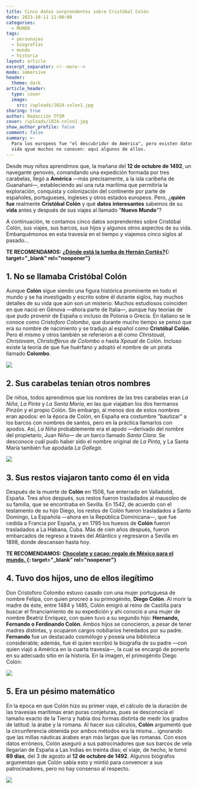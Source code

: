 ```yaml
---
title: Cinco datos sorprendentes sobre Cristóbal Colón
date: 2023-10-11 11:00:00
categories:
  - MUNDO
tags:
  - personajes
  - biografías
  - mundo
  - historia
layout: article
excerpt_separator: <!--more-->
mode: immersive
header:
  theme: dark
article_header:
  type: cover
  image:
    src: /uploads/1024-colon1.jpg
sharing: true
author: Redacción TYSM
cover: /uploads/1024-colon1.jpg
show_author_profile: false
comment: false
summary: >-
  Para los europeos fue "el descubridor de América", pero existen datos de su
  vida qyue muchos no conocen: aquí algunos de ellos.
---
```

Desde muy niños aprendimos que, la mañana del **12 de octubre de 1492**, un navegante genovés, comandando una expedición formada por tres carabelas, llegó a **América** —más precisamente, a la isla caribeña de Guanahaní—, estableciendo así una ruta marítima que permitiría la exploración, conquista y colonización del continente por parte de españoles, portugueses, ingleses y otros estados europeos. Pero, ¿**quién fue** realmente **Cristóbal Colón** y qué **datos** **interesantes** sabemos de su **vida** antes y después de sus viajes al llamado "**Nuevo Mundo**"?

A continuación, te contamos cinco datos sorprendentes sobre Cristóbal Colón, sus viajes, sus barcos, sus hijos y algunos otros aspectos de su vida. Embarquémonos en esta travesía en el tiempo y viajemos cinco siglos al pasado…

**TE RECOMENDAMOS: [¿Dónde está la tumba de Hernán Cortés?](https://blog.tonoysumariachi.com/historia/2022/06/14/donde-esta-la-tumba-de-hernan-cortes.html){: target="_blank" rel="noopener"}**

## 1\. No se llamaba Cristóbal Colón

Aunque **Colón** sigue siendo una figura histórica prominente en todo el mundo y se ha investigado y escrito sobre él durante siglos, hay muchos detalles de su vida que aún son un misterio. Muchos estudiosos coinciden en que nació en Génova —ahora parte de Italia—, aunque hay teorías de que pudo provenir de España o incluso de Polonia o Grecia. En italiano se le conoce como *Cristoforo Colombo*, que durante mucho tiempo se pensó que era su nombre de nacimiento y se tradujo al español como **Cristóbal Colón**. Pero él mismo y otros también se referieron a él como *Christoual*, *Christovam*, *Christofferus de Colombo*&nbsp;o hasta&nbsp;*Xpoual* de Colón. Incluso existe la teoría de que fue huérfano y adoptó el nombre de un pirata llamado **Colombo**.

![](https://upload.wikimedia.org/wikipedia/commons/thumb/c/c2/Portrait_of_a_Man%2C_Said_to_be_Christopher_Columbus.jpg/846px-Portrait_of_a_Man%2C_Said_to_be_Christopher_Columbus.jpg)

## 2\. Sus carabelas tenían otros nombres

De niños, todos aprendimos que los nombres de las tres carabelas eran *La Niña*, *La Pinta* y *La Santa María*, en las que viajaban los dos hermanos Pinzón y el propio Colón. Sin embargo, al menos dos de estos nombres eran apodos: en la época de Colón, en España era costumbre "bautizar" a los barcos con nombres de santos, pero en la práctica llamarlos con apodos. Así, *La Niña* probablemente era el apodo —derivado del nombre del propietario, Juan Niño— de un barco llamado *Santa Clara*. Se desconoce cuál pudo haber sido el nombre original de *La Pinta*, y La Santa María también fue apodada *La Gallega*.

![](https://upload.wikimedia.org/wikipedia/commons/thumb/3/35/Las_tres_carabelas.jpg/1024px-Las_tres_carabelas.jpg)

## 3\. Sus restos viajaron tanto como él en vida

Después de la muerte de **Colón** en 1506, fue enterrado en Valladolid, España. Tres años después, sus restos fueron trasladados al mausoleo de su familia, que se encontraba en Sevilla. En 1542, de acuerdo con el testamento de su hijo Diego, los restos de Colón fueron trasladados a Santo Domingo, La Española —ahora en la República Dominicana—, que fue cedida a Francia por España, y en 1795 los huesos de **Colón** fueron trasladados a La Habana, Cuba. Más de cien años después, fueron embarcados de regreso a través del Atlántico y regresaron a Sevilla en 1898, donde descansan hasta hoy.

**TE RECOMENDAMOS: [Chocolate y cacao: regalo de México para el mundo.&nbsp;](https://blog.tonoysumariachi.com/mundo/2022/06/29/chocolate-y-cacao-de-mexico-para-el-mundo.html){: target="_blank" rel="noopener"}**

## 4\. Tuvo dos hijos, uno de ellos ilegítimo

Don Cristoforo Colombo estuvo casado con una mujer portuguesa de nombre Felipa, con quien procreó a su primogénito, **Diego Colón**. Al morir la madre de éste, entre 1484 y 1485, Colón emigró al reino de Castilla para buscar el financiamiento de su expedición y ahí conoció a una mujer de nombre Beatriz Enríquez, con quien tuvo a su segundo hijo: **Hernando, Fernando o Ferdinando Colón**. Ambos hijos se conocieron, a pesar de tener madres distintas, y ocuparon cargos nobiliarios heredados por su padre. **Fernando** fue un destacado cosmólogo y poseía una biblioteca considerable; además, fue él quien escribió la biografía de su padre —con quien viajó a América en la cuarta travesía—, la cual se encargó de ponerlo en su adecuado sitio en la historia. En la imagen, el primogénito Diego Colón:

![](https://upload.wikimedia.org/wikipedia/commons/7/7a/Diego_Colon.jpg)

## 5\. Era un pésimo matemático

En la época en que Colón hizo su primer viaje, el cálculo de la duración de las travesías marítimas eran puras conjeturas, pues se desconocía el tamaño exacto de la Tierra y había dos formas distinta de medir los grados de latitud: la árabe y la romana. Al hacer sus cálculos, **Colón** argumentó que la circunferencia obtenida por ambos métodos era la misma… ignorando que las millas náuticas árabes eran más largas que las romanas. Con esos datos erróneos, Colón aseguró a sus patrocinadores que sus barcos de vela llegarían de España a Las Indias en treinta días; el viaje, de hecho, le tomó **69 días**, del 3 de agosto al **12 de octubre de 1492**. Algunos biógrafos argumentan que Colón sabía esto y mintió para convencer a sus patrocinadores, pero no hay consenso al respecto.

![](https://upload.wikimedia.org/wikipedia/commons/thumb/9/97/Christopher_Columbus3.jpg/1024px-Christopher_Columbus3.jpg)